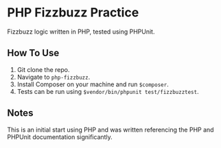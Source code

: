 # PHP Fizzbuzz Practice

Fizzbuzz logic written in PHP, tested using PHPUnit.

## How To Use

1. Git clone the repo.
2. Navigate to `php-fizzbuzz`.
3. Install Composer on your machine and run `$composer`.
4. Tests can be run using `$vendor/bin/phpunit test/fizzbuzztest`.

## Notes

This is an initial start using PHP and was written referencing the PHP and PHPUnit documentation significantly.
